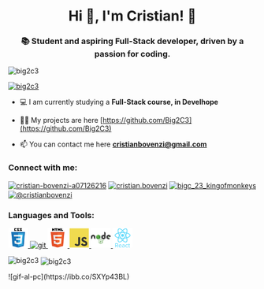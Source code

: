 <h1 align="center">Hi 👋, I'm Cristian! 🐒​</h1>
<h3 align="center">​📚​ Student and aspiring Full-Stack developer, driven by a passion for coding.</h3>

<p align="left"> <img src="https://komarev.com/ghpvc/?username=big2c3&label=Profile%20views&color=ffe74d&style=plastic" alt="big2c3" /> </p>

<p align="left"> <a href="https://github.com/ryo-ma/github-profile-trophy"><img src="https://github-profile-trophy.vercel.app/?username=big2c3" alt="big2c3" /></a> </p>

- ​​💻​ I am currently studying a **Full-Stack course, in Develhope**

- 👨‍💻 My projects are here [https://github.com/Big2C3](https://github.com/Big2C3)

- 📫 You can contact me here **cristianbovenzi@gmail.com**

<h3 align="left">Connect with me:</h3>
<p align="left">
<a href="https://linkedin.com/in/cristian-bovenzi-a07126216" target="blank"><img align="center" src="https://raw.githubusercontent.com/rahuldkjain/github-profile-readme-generator/master/src/images/icons/Social/linked-in-alt.svg" alt="cristian-bovenzi-a07126216" height="30" width="40" /></a>
<a href="https://fb.com/cristian.bovenzi" target="blank"><img align="center" src="https://raw.githubusercontent.com/rahuldkjain/github-profile-readme-generator/master/src/images/icons/Social/facebook.svg" alt="cristian.bovenzi" height="30" width="40" /></a>
<a href="https://instagram.com/bigc_23_kingofmonkeys" target="blank"><img align="center" src="https://raw.githubusercontent.com/rahuldkjain/github-profile-readme-generator/master/src/images/icons/Social/instagram.svg" alt="bigc_23_kingofmonkeys" height="30" width="40" /></a>
<a href="https://www.youtube.com/c/@cristianbovenzi" target="blank"><img align="center" src="https://raw.githubusercontent.com/rahuldkjain/github-profile-readme-generator/master/src/images/icons/Social/youtube.svg" alt="@cristianbovenzi" height="30" width="40" /></a>
</p>

<h3 align="left">Languages and Tools:</h3>
<p align="left"> <a href="https://www.w3schools.com/css/" target="_blank" rel="noreferrer"> <img src="https://raw.githubusercontent.com/devicons/devicon/master/icons/css3/css3-original-wordmark.svg" alt="css3" width="40" height="40"/> </a> <a href="https://git-scm.com/" target="_blank" rel="noreferrer"> <img src="https://www.vectorlogo.zone/logos/git-scm/git-scm-icon.svg" alt="git" width="40" height="40"/> </a> <a href="https://www.w3.org/html/" target="_blank" rel="noreferrer"> <img src="https://raw.githubusercontent.com/devicons/devicon/master/icons/html5/html5-original-wordmark.svg" alt="html5" width="40" height="40"/> </a> <a href="https://developer.mozilla.org/en-US/docs/Web/JavaScript" target="_blank" rel="noreferrer"> <img src="https://raw.githubusercontent.com/devicons/devicon/master/icons/javascript/javascript-original.svg" alt="javascript" width="40" height="40"/> </a> <a href="https://nodejs.org" target="_blank" rel="noreferrer"> <img src="https://raw.githubusercontent.com/devicons/devicon/master/icons/nodejs/nodejs-original-wordmark.svg" alt="nodejs" width="40" height="40"/> </a> <a href="https://reactjs.org/" target="_blank" rel="noreferrer"> <img src="https://raw.githubusercontent.com/devicons/devicon/master/icons/react/react-original-wordmark.svg" alt="react" width="40" height="40"/> </a> </p>

<p><img align="left" src="https://github-readme-stats.vercel.app/api/top-langs?username=big2c3&show_icons=true&theme=dark&title_color=ffe74d&text_color=ffffff&hide_border=true&locale=en&layout=compact" alt="big2c3" /></p>

<p>&nbsp;<img align="center" src="https://github-readme-stats.vercel.app/api?username=big2c3&show_icons=true&theme=dark&title_color=ffe74d&text_color=ffffff&hide_border=true&locale=en" alt="big2c3" /></p>
![gif-al-pc](https://ibb.co/SXYp43BL)

